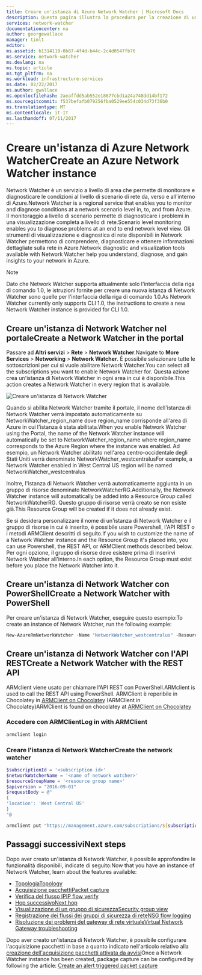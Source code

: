 ```yaml
---
title: Creare un'istanza di Azure Network Watcher | Microsoft Docs
description: Questa pagina illustra la procedura per la creazione di un'istanza di Network Watcher tramite il portale di Azure e l'API REST
services: network-watcher
documentationcenter: na
author: georgewallace
manager: timlt
editor: 
ms.assetid: b1314119-0b87-4f4d-b44c-2c4d0547fb76
ms.service: network-watcher
ms.devlang: na
ms.topic: article
ms.tgt_pltfrm: na
ms.workload: infrastructure-services
ms.date: 02/22/2017
ms.author: gwallace
ms.openlocfilehash: 2aeaffdd5ab552e18677cbd1a24a748dd14bf172
ms.sourcegitcommit: f537befafb079256fba0529ee554c034d73f36b0
ms.translationtype: MT
ms.contentlocale: it-IT
ms.lasthandoff: 07/11/2017
---
```

# <a name="create-an-azure-network-watcher-instance"></a><span data-ttu-id="828c1-103">Creare un'istanza di Azure Network Watcher</span><span class="sxs-lookup"><span data-stu-id="828c1-103">Create an Azure Network Watcher instance</span></span>

<span data-ttu-id="828c1-104">Network Watcher è un servizio a livello di area che permette di monitorare e diagnosticare le condizioni al livello di scenario di rete da, verso e all'interno di Azure.</span><span class="sxs-lookup"><span data-stu-id="828c1-104">Network Watcher is a regional service that enables you to monitor and diagnose conditions at a network scenario level in, to, and from Azure.</span></span> <span data-ttu-id="828c1-105">Il monitoraggio a livello di scenario permette di diagnosticare i problemi in una visualizzazione completa a livello di rete.</span><span class="sxs-lookup"><span data-stu-id="828c1-105">Scenario level monitoring enables you to diagnose problems at an end to end network level view.</span></span> <span data-ttu-id="828c1-106">Gli strumenti di visualizzazione e diagnostica di rete disponibili in Network Watcher permettono di comprendere, diagnosticare e ottenere informazioni dettagliate sulla rete in Azure.</span><span class="sxs-lookup"><span data-stu-id="828c1-106">Network diagnostic and visualization tools available with Network Watcher help you understand, diagnose, and gain insights to your network in Azure.</span></span>

> [!NOTE]
> <span data-ttu-id="828c1-107">Dato che Network Watcher supporta attualmente solo l'interfaccia della riga di comando 1.0, le istruzioni fornite per creare una nuova istanza di Network Watcher sono quelle per l'interfaccia della riga di comando 1.0.</span><span class="sxs-lookup"><span data-stu-id="828c1-107">As Network Watcher currently only supports CLI 1.0, the instructions to create a new Network Watcher instance is provided for CLI 1.0.</span></span>

## <a name="create-a-network-watcher-in-the-portal"></a><span data-ttu-id="828c1-108">Creare un'istanza di Network Watcher nel portale</span><span class="sxs-lookup"><span data-stu-id="828c1-108">Create a Network Watcher in the portal</span></span>

<span data-ttu-id="828c1-109">Passare ad **Altri servizi** > **Rete** > **Network Watcher**.</span><span class="sxs-lookup"><span data-stu-id="828c1-109">Navigate to **More Services** > **Networking** > **Network Watcher**.</span></span> <span data-ttu-id="828c1-110">È possibile selezionare tutte le sottoscrizioni per cui si vuole abilitare Network Watcher.</span><span class="sxs-lookup"><span data-stu-id="828c1-110">You can select all the subscriptions you want to enable Network Watcher for.</span></span> <span data-ttu-id="828c1-111">Questa azione crea un'istanza di Network Watcher in ogni area in cui è disponibile.</span><span class="sxs-lookup"><span data-stu-id="828c1-111">This action creates a Network Watcher in every region that is available.</span></span>

![Creare un'istanza di Network Watcher][1]

<span data-ttu-id="828c1-113">Quando si abilita Network Watcher tramite il portale, il nome dell'istanza di Network Watcher verrà impostato automaticamente su NetworkWatcher_region_name dove region_name corrisponde all'area di Azure in cui l'istanza è stata abilitata.</span><span class="sxs-lookup"><span data-stu-id="828c1-113">When you enable Network Watcher using the Portal, the name of the Network Watcher instance will automatically be set to NetworkWatcher_region_name where region_name corresponds to the Azure Region where the instance was enabled.</span></span>  <span data-ttu-id="828c1-114">Ad esempio, un Network Watcher abilitato nell'area centro-occidentale degli Stati Uniti verrà denominato NetworkWatcher_westcentralus</span><span class="sxs-lookup"><span data-stu-id="828c1-114">For example, a Network Watcher enabled in West Central US region will be named NetworkWatcher_westcentralus</span></span>

<span data-ttu-id="828c1-115">Inoltre, l'istanza di Network Watcher verrà automaticamente aggiunta in un gruppo di risorse denominato NetworkWatcherRG.</span><span class="sxs-lookup"><span data-stu-id="828c1-115">Additionally, the Network Watcher instance will automatically be added into a Resource Group called NetworkWatcherRG.</span></span>  <span data-ttu-id="828c1-116">Questo gruppo di risorse verrà creato se non esiste già.</span><span class="sxs-lookup"><span data-stu-id="828c1-116">This Resource Group will be created if it does not already exist.</span></span>

<span data-ttu-id="828c1-117">Se si desidera personalizzare il nome di un'istanza di Network Watcher e il gruppo di risorse in cui è inserito, è possibile usare Powershell, l'API REST o i metodi ARMClient descritti di seguito.</span><span class="sxs-lookup"><span data-stu-id="828c1-117">If you wish to customize the name of a Network Watcher instance and the Resource Group it's placed into, you can use Powershell, the REST API, or ARMClient methods described below.</span></span>  <span data-ttu-id="828c1-118">Per ogni opzione, il gruppo di risorse deve esistere prima di inserirvi Network Watcher all'interno.</span><span class="sxs-lookup"><span data-stu-id="828c1-118">In each option, the Resource Group must exist before you place the Network Watcher into it.</span></span>  

## <a name="create-a-network-watcher-with-powershell"></a><span data-ttu-id="828c1-119">Creare un'istanza di Network Watcher con PowerShell</span><span class="sxs-lookup"><span data-stu-id="828c1-119">Create a Network Watcher with PowerShell</span></span>

<span data-ttu-id="828c1-120">Per creare un'istanza di Network Watcher, eseguire questo esempio:</span><span class="sxs-lookup"><span data-stu-id="828c1-120">To create an instance of Network Watcher, run the following example:</span></span>

```powershell
New-AzureRmNetworkWatcher -Name "NetworkWatcher_westcentralus" -ResourceGroupName "NetworkWatcherRG" -Location "West Central US"
```

## <a name="create-a-network-watcher-with-the-rest-api"></a><span data-ttu-id="828c1-121">Creare un'istanza di Network Watcher con l'API REST</span><span class="sxs-lookup"><span data-stu-id="828c1-121">Create a Network Watcher with the REST API</span></span>

<span data-ttu-id="828c1-122">ARMclient viene usato per chiamare l'API REST con PowerShell.</span><span class="sxs-lookup"><span data-stu-id="828c1-122">ARMclient is used to call the REST API using PowerShell.</span></span> <span data-ttu-id="828c1-123">ARMClient è reperibile in Chocolatey in [ARMClient on Chocolatey](https://chocolatey.org/packages/ARMClient) (ARMClient in Chocolatey)</span><span class="sxs-lookup"><span data-stu-id="828c1-123">ARMClient is found on chocolatey at [ARMClient on Chocolatey](https://chocolatey.org/packages/ARMClient)</span></span>

### <a name="log-in-with-armclient"></a><span data-ttu-id="828c1-124">Accedere con ARMClient</span><span class="sxs-lookup"><span data-stu-id="828c1-124">Log in with ARMClient</span></span>

```powerShell
armclient login
```

### <a name="create-the-network-watcher"></a><span data-ttu-id="828c1-125">Creare l'istanza di Network Watcher</span><span class="sxs-lookup"><span data-stu-id="828c1-125">Create the network watcher</span></span>

```powershell
$subscriptionId = '<subscription id>'
$networkWatcherName = '<name of network watcher>'
$resourceGroupName = '<resource group name>'
$apiversion = "2016-09-01"
$requestBody = @"
{
'location': 'West Central US'
}
"@

armclient put "https://management.azure.com/subscriptions/${subscriptionId}/resourceGroups/${resourceGroupName}/providers/Microsoft.Network/networkWatchers/${networkWatcherName}?api-version=${api-version}" $requestBody
```

## <a name="next-steps"></a><span data-ttu-id="828c1-126">Passaggi successivi</span><span class="sxs-lookup"><span data-stu-id="828c1-126">Next steps</span></span>

<span data-ttu-id="828c1-127">Dopo aver creato un'istanza di Network Watcher, è possibile approfondire le funzionalità disponibili, indicate di seguito:</span><span class="sxs-lookup"><span data-stu-id="828c1-127">Now that you have an instance of Network Watcher, learn about the features available:</span></span>

* [<span data-ttu-id="828c1-128">Topologia</span><span class="sxs-lookup"><span data-stu-id="828c1-128">Topology</span></span>](network-watcher-topology-overview.md)
* [<span data-ttu-id="828c1-129">Acquisizione pacchetti</span><span class="sxs-lookup"><span data-stu-id="828c1-129">Packet capture</span></span>](network-watcher-packet-capture-overview.md)
* [<span data-ttu-id="828c1-130">Verifica del flusso IP</span><span class="sxs-lookup"><span data-stu-id="828c1-130">IP flow verify</span></span>](network-watcher-ip-flow-verify-overview.md)
* [<span data-ttu-id="828c1-131">Hop successivo</span><span class="sxs-lookup"><span data-stu-id="828c1-131">Next hop</span></span>](network-watcher-next-hop-overview.md)
* [<span data-ttu-id="828c1-132">Visualizzazione di un gruppo di sicurezza</span><span class="sxs-lookup"><span data-stu-id="828c1-132">Security group view</span></span>](network-watcher-security-group-view-overview.md)
* [<span data-ttu-id="828c1-133">Registrazione dei flussi dei gruppi di sicurezza di rete</span><span class="sxs-lookup"><span data-stu-id="828c1-133">NSG flow logging</span></span>](network-watcher-nsg-flow-logging-overview.md)
* [<span data-ttu-id="828c1-134">Risoluzione dei problemi del gateway di rete virtuale</span><span class="sxs-lookup"><span data-stu-id="828c1-134">Virtual Network Gateway troubleshooting</span></span>](network-watcher-troubleshoot-overview.md)

<span data-ttu-id="828c1-135">Dopo aver creato un'istanza di Network Watcher, è possibile configurare l'acquisizione pacchetti in base a quanto indicato nell'articolo relativo alla [creazione dell'acquisizione pacchetti attivata da avvisi](network-watcher-alert-triggered-packet-capture.md)</span><span class="sxs-lookup"><span data-stu-id="828c1-135">Once a Network Watcher instance has been created, package capture can be configured by following the article: [Create an alert triggered packet capture](network-watcher-alert-triggered-packet-capture.md)</span></span>

[1]: ./media/network-watcher-create/figure1.png











